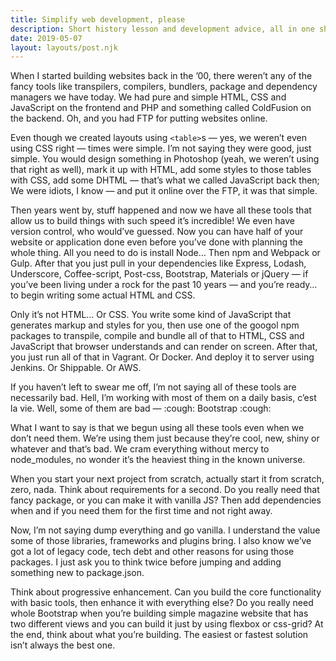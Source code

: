 ```yaml
---
title: Simplify web development, please
description: Short history lesson and development advice, all in one short post.
date: 2019-05-07
layout: layouts/post.njk
---
```

When I started building websites back in the ’00, there weren’t any of the fancy tools like transpilers, compilers, bundlers, package and dependency managers we have today. We had pure and simple HTML, CSS and JavaScript on the frontend and PHP and something called ColdFusion on the backend.  Oh, and you had FTP for putting websites online. 

Even though we created layouts using `<table>`s — yes, we weren’t even using CSS right — times were simple. I’m not saying they were good, just simple. You would design something in Photoshop (yeah, we weren’t using that right as well), mark it up with HTML, add some styles to those tables with CSS, add some DHTML — that’s what we called JavaScript back then; We were idiots, I know — and put it online over the FTP, it was that simple.

Then years went by, stuff happened and now we have all these tools that allow us to build things with such speed it’s incredible! We even have version control, who would’ve guessed. Now you can have half of your website or application done even before you’ve done with planning the whole thing. All you need to do is install Node… Then npm and Webpack or Gulp. After that you just pull in your dependencies like Express, Lodash, Underscore, Coffee-script, Post-css, Bootstrap, Materials or jQuery — if you’ve been living under a rock for the past 10 years — and you’re ready… to begin writing some actual HTML and CSS. 

Only it’s not HTML… Or CSS. You write some kind of JavaScript that generates markup and styles for you, then use one of the googol npm packages to transpile, compile and bundle all of that to HTML, CSS and JavaScript that browser understands and can render on screen. After that, you just run all of that in Vagrant. Or Docker. And deploy it to server using Jenkins. Or Shippable. Or AWS.

If you haven’t left to swear me off, I’m not saying all of these tools are necessarily bad. Hell, I’m working with most of them on a daily basis, c’est la vie. Well, some of them are bad — :cough: Bootstrap :cough:

What I want to say is that we begun using all these tools even when we don’t need them. We’re using them just because they’re cool, new, shiny or whatever and that’s bad. We cram everything without mercy to node_modules, no wonder it’s the heaviest thing in the known universe.

When you start your next project from scratch, actually start it from scratch, zero, nada. Think about requirements for a second. Do you really need that fancy package, or you can make it with vanilla JS? Then add dependencies when and if you need them for the first time and not right away. 

Now, I’m not saying dump everything and go vanilla. I understand the value some of those libraries, frameworks and plugins bring. I also know we’ve got a lot of legacy code, tech debt and other reasons for using those packages. I just ask you to think twice before jumping and adding something new to package.json. 

Think about progressive enhancement. Can you build the core functionality with basic tools, then enhance it with everything else? Do you really need whole Bootstrap when you’re building simple magazine website that has two different views and you can build it just by using flexbox or css-grid? At the end, think about what you’re building. The easiest or fastest solution isn’t always the best one.